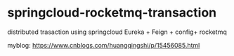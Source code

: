 # springcloud-rocketmq-transaction
distributed trasaction using springcloud Eureka + Feign + config+ rocketmq 

 myblog: https://www.cnblogs.com/huangqingshi/p/15456085.html
